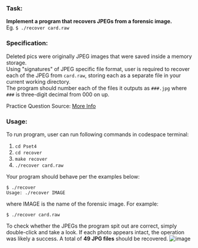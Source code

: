 ### Task: ###
**Implement a program that recovers JPEGs from a forensic image.**<br>
Eg. `$ ./recover card.raw`

### Specification: ###
Deleted pics were originally JPEG images that were saved inside a memory storage.<br>
Using "signatures" of JPEG specific file format, user is required to recover each of the JPEG from `card.raw`, storing each as a separate file in your current working directory.<br>
The program should number each of the files it outputs as `###.jpg` where `###` is three-digit decimal from 000 on up. 

Practice Question Source: [More Info](https://cs50.harvard.edu/x/2022/psets/4/recover/) 

### Usage: ###

To run program, user can run following commands in codespace terminal:

1. `cd Pset4`
2. `cd recover`
3. `make recover`
4. `./recover card.raw`

Your program should behave per the examples below:
```
$ ./recover
Usage: ./recover IMAGE
```
where IMAGE is the name of the forensic image. For example:
```
$ ./recover card.raw
```

To check whether the JPEGs the program spit out are correct, simply double-click and take a look. If each photo appears intact, the operation was likely a success.
A total of **49 JPG files** should be recovered.
![image](https://user-images.githubusercontent.com/107826905/213927953-dfce2035-0d3f-489b-b790-960e95b3fe2d.png)

